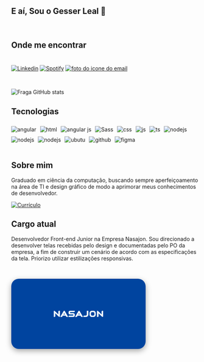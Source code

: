 ## E aí, Sou o Gesser Leal 🤟

<br/>

## Onde me encontrar

<div style="display: flex; flex-wrap: wrap; gap:10px; padding-top: 1ch">

[![Linkedin](https://img.shields.io/badge/LinkedIn-0077B5?style=for-the-badge&logo=linkedin&logoColor=white)](https://www.linkedin.com/in/gesser-filho-0abb09150)
[![Spotify](https://img.shields.io/badge/Spotify-1ED760?&style=for-the-badge&logo=spotify&logoColor=white)](https://open.spotify.com/user/gpfilho2010?si=f8a4aca85f364333)
<a
        href="mailto:gpfilho2010@gmail.com?subject=Gostaria%20de%20entrar%20em%20contato"
      >
<img
          class="rodape-conteudo-icone-email"
          src="https://img.shields.io/badge/Gmail-D14836?style=for-the-badge&logo=gmail&logoColor=white"
          alt="foto do icone do email"
        />
</a>

</div>
<br/>

![Fraga GitHub stats](https://github-readme-stats.vercel.app/api?username=glealnunes&show_icons=true&theme=radical&count_private=true)

## Tecnologias

<div style="display: flex; flex-wrap: wrap; gap:10px; padding-top: 1ch">
<img align="center" alt="angular" src="https://img.shields.io/badge/Angular-DD0031?style=for-the-badge&logo=angular&logoColor=white">
  <img align="center" alt="html" src="https://img.shields.io/badge/HTML-239120?style=for-the-badge&logo=html5&logoColor=white" />
  <img align="center" alt="angular js" src="https://img.shields.io/badge/AngularJS-E23237?style=for-the-badge&logo=angularjs&logoColor=white" />
  <img align="center" alt="Sass" src="https://img.shields.io/badge/Sass-CC6699?style=for-the-badge&logo=sass&logoColor=white" />
  <img align="center" alt="css" 
  src="https://img.shields.io/badge/CSS-239120?&style=for-the-badge&logo=css3&logoColor=white">
  <img align="center" alt="js" src="https://img.shields.io/badge/JavaScript-F7DF1E?style=for-the-badge&logo=javascript&logoColor=black" />
  <img align="center" alt="ts" src="https://img.shields.io/badge/TypeScript-007ACC?style=for-the-badge&logo=typescript&logoColor=white" />
  <img align="center" alt="nodejs" src="https://img.shields.io/badge/MySQL-00000F?style=for-the-badge&logo=mysql&logoColor=white" />
  <img align="center" alt="nodejs" src="https://img.shields.io/badge/Node.js-43853D?style=for-the-badge&logo=node.js&logoColor=white" />
  <img align="center" alt="nodejs" src="https://img.shields.io/badge/Flutter-02569B?style=for-the-badge&logo=flutter&logoColor=white" />
  <img align="center" alt="ubutu" src="https://img.shields.io/badge/Ubuntu-E95420?style=for-the-badge&logo=ubuntu&logoColor=white">
  <img align="center" alt="github" 
   src="https://img.shields.io/badge/GitHub-100000?style=for-the-badge&logo=github&logoColor=white">
   <img align="center" alt="figma" src="https://img.shields.io/badge/figma-%23F24E1E.svg?style=for-the-badge&logo=figma&logoColor=white">
</div>

<br/>

## Sobre mim

Graduado em ciência da computação, buscando sempre aperfeiçoamento na área de TI e design gráfico de modo a aprimorar meus conhecimentos de desenvolvedor.
<div>

[![Currículo](https://img.shields.io/badge/Currículo-%23F24E1E?style=for-the-badge&Color=white)](https://www.canva.com/design/DAE1SC2sWH4/Ily9NBVziNe4uRtIF1txmA/watch)
</div>

## Cargo atual

Desenvolvedor Front-end Junior na Empresa Nasajon. Sou direcionado a desenvolver telas recebidas pelo design e documentadas pelo PO da empresa, a fim de construir um cenário de acordo com as especificações da tela. Priorizo utilizar estilizações responsivas.

<br/>

<img align="center" alt="grupoGNC" style="width: 70%; border-radius: 20px; box-shadow: rgba(0, 0, 0, 0.35) 0px 5px 15px;" src="assets/logoNasajon.png"/><br/>
